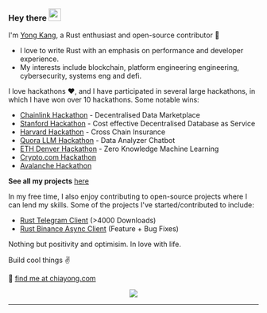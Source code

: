 ### Hey there <img src="https://media.giphy.com/media/hvRJCLFzcasrR4ia7z/giphy.gif" width="25px">


I'm [Yong Kang](https://www.linkedin.com/in/chiayong-eth/), a Rust enthusiast and open-source contributor 🦀 

- I love to write Rust with an emphasis on performance and developer experience.
- My interests include blockchain, platform engineering engineering, cybersecurity, systems eng and defi.

I love hackathons ❤️, and I have participated in several large hackathons, in which I have won over 10 hackathons. Some notable wins:
- [Chainlink Hackathon](https://devpost.com/software/silas-avery-yong-kang) - Decentralised Data Marketplace
- [Stanford Hackathon](https://devpost.com/software/controldb) - Cost effective Decentralised Database as Service
- [Harvard Hackathon](https://www.notion.so/yongkangchia/Cross-chain-Insurance-Harvard-Blockchain-Hack-Winner-3aeb7eb48da4491b868c7d2ae69fd0a6) - Cross Chain Insurance
- [Quora LLM Hackathon](https://poe.com/DataAnalyzer) - Data Analyzer Chatbot
- [ETH Denver Hackathon](https://www.gelk.in/) - Zero Knowledge Machine Learning
- [Crypto.com Hackathon](https://www.notion.so/yongkangchia/f253051d42da4602a936f5c7f406b433?v=8aa370ed01ab44e1830275f58ca04521&p=7c323fca064e44dba93912faa83dab85&pm=c)
- [Avalanche Hackathon](https://www.notion.so/yongkangchia/Derisk-AVAX-Hackathon-Winner-febf80966ec14c8984bfa848a0f4a2f7)

**See all my projects** [here](https://www.notion.so/yongkangchia/f253051d42da4602a936f5c7f406b433?v=8aa370ed01ab44e1830275f58ca04521)

In my free time, I also enjoy contributing to open-source projects where I can lend my skills. Some of the projects I've started/contributed to include:
- [Rust Telegram Client](https://crates.io/crates/rustygram) (>4000 Downloads)
- [Rust Binance Async Client](https://github.com/Igosuki/binance-rs-async) (Feature + Bug Fixes)

Nothing but positivity and optimisim. In love with life.

Build cool things ✌️


💬 [find me at chiayong.com](https://chiayong.com/)



<p align="center">
  
  <img src="https://github-readme-stats.vercel.app/api?username=yongkangc&hide_title=true&show_icons=true&theme=dracula&line_height=24&card_width=120">
</p>

---
